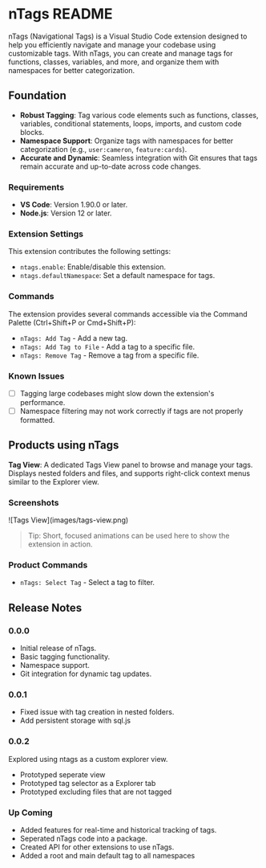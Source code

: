 # nTags README

nTags (Navigational Tags) is a Visual Studio Code extension designed to help you efficiently navigate and manage your codebase using customizable tags. With nTags, you can create and manage tags for functions, classes, variables, and more, and organize them with namespaces for better categorization.

## Foundation

- **Robust Tagging**: Tag various code elements such as functions, classes, variables, conditional statements, loops, imports, and custom code blocks.
- **Namespace Support**: Organize tags with namespaces for better categorization (e.g., `user:cameron`, `feature:cards`).
- **Accurate and Dynamic**: Seamless integration with Git ensures that tags remain accurate and up-to-date across code changes.

### Requirements

- **VS Code**: Version 1.90.0 or later.
- **Node.js**: Version 12 or later.

### Extension Settings

This extension contributes the following settings:

- `ntags.enable`: Enable/disable this extension.
- `ntags.defaultNamespace`: Set a default namespace for tags.

### Commands

The extension provides several commands accessible via the Command Palette (Ctrl+Shift+P or Cmd+Shift+P):

- `nTags: Add Tag` - Add a new tag.
- `nTags: Add Tag to File` - Add a tag to a specific file.
- `nTags: Remove Tag` - Remove a tag from a specific file.

### Known Issues

- [ ] Tagging large codebases might slow down the extension's performance.
- [ ] Namespace filtering may not work correctly if tags are not properly formatted.

## Products using nTags

**Tag View**: A dedicated Tags View panel to browse and manage your tags. Displays nested folders and files, and supports right-click context menus similar to the Explorer view.

### Screenshots

\!\[Tags View\]\(images/tags-view.png\)

> Tip: Short, focused animations can be used here to show the extension in action.

### Product Commands

- `nTags: Select Tag` - Select a tag to filter.

## Release Notes

### 0.0.0

- Initial release of nTags.
- Basic tagging functionality.
- Namespace support.
- Git integration for dynamic tag updates.

### 0.0.1

- Fixed issue with tag creation in nested folders.
- Add persistent storage with sql.js

### 0.0.2

Explored using ntags as a custom explorer view.

- Prototyped seperate view
- Prototyped tag selector as a Explorer tab
- Prototyped excluding files that are not tagged

### Up Coming

- Added features for real-time and historical tracking of tags.
- Seperated nTags code into a package.
- Created API for other extensions to use nTags.
- Added a root and main default tag to all namespaces
